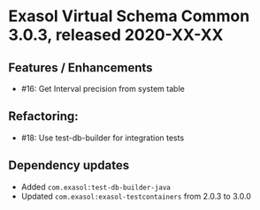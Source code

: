 # Exasol Virtual Schema Common 3.0.3, released 2020-XX-XX

## Features / Enhancements

* #16: Get Interval precision from system table

## Refactoring:

* #18: Use test-db-builder for integration tests

## Dependency updates

* Added `com.exasol:test-db-builder-java`
* Updated `com.exasol:exasol-testcontainers` from 2.0.3 to 3.0.0

